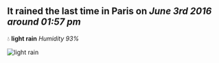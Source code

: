 ## It rained the last time in Paris on *June 3rd 2016 around 01:57 pm*
💧  **light rain** *Humidity 93%*

![light rain](http://openweathermap.org/img/w/10d.png)
